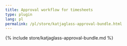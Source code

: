 ```yaml
---
title: Approval workflow for timesheets
type: plugin
lang: pl
permalink: /pl/store/katjaglass-approval-bundle.html
---
```


{% include store/katjaglass-approval-bundle.md %}

